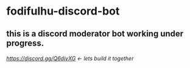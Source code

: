 # fodifulhu-discord-bot

## this is a discord moderator bot working under progress.

###### https://discord.gg/Q6djyXG <- lets build it together

